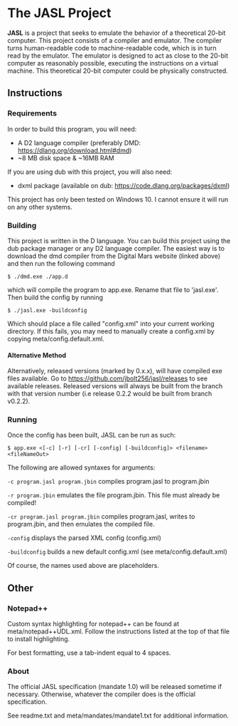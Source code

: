 # The JASL Project

**JASL** is a project that seeks to emulate the behavior of a theoretical 20-bit computer. This project consists of a compiler and emulator. The compiler turns human-readable code to machine-readable 
code, which is in turn read by the emulator. The emulator is designed to act as close to the 20-bit computer as reasonably possible, executing the instructions on a
virtual machine. This theoretical 20-bit computer could be physically constructed.

## Instructions

### Requirements

In order to build this program, you will need:
- A D2 language compiler (preferably DMD: https://dlang.org/download.html#dmd)
- ~8 MB disk space & ~16MB RAM

If you are using dub with this project, you will also need:
- dxml package (available on dub: https://code.dlang.org/packages/dxml)

This project has only been tested on Windows 10. I cannot ensure it will run on any other systems.

### Building
This project is written in the D language. You can build this project using the dub package manager or any D2 language compiler. The easiest way is to download the 
dmd compiler from the Digital Mars website (linked above) and then run the following command

`$ ./dmd.exe ./app.d`

which will compile the program to app.exe. Rename that file to 'jasl.exe'. Then build the config by running

`$ ./jasl.exe -buildconfig`

Which should place a file called "config.xml" into your current working directory. If this fails, you may need to manually create a config.xml
by copying meta/config.default.xml.

#### Alternative Method

Alternatively, released versions (marked by 0.x.x), will have compiled exe files available. Go to https://github.com/jbolt256/jasl/releases to see available
releases. Released versions will always be built from the branch with that version number (i.e release 0.2.2 would be built from branch v0.2.2).

### Running
Once the config has been built, JASL can be run as such:

`$ app.exe <[-c] [-r] [-cr] [-config] [-buildconfig]> <filename> <fileNameOut>`

The following are allowed syntaxes for arguments:

`-c program.jasl program.jbin` compiles program.jasl to program.jbin

`-r program.jbin` emulates the file program.jbin. This file must already be compiled!

`-cr program.jasl program.jbin` compiles program.jasl, writes to program.jbin, and then emulates the compiled file.

`-config` displays the parsed XML config (config.xml)

`-buildconfig` builds a new default config.xml (see meta/config.default.xml)

Of course, the names used above are placeholders.

## Other

### Notepad++
Custom syntax highlighting for notepad++ can be found at meta/notepad++UDL.xml. Follow the instructions listed at the top of that file
to install highlighting.

For best formatting, use a tab-indent equal to 4 spaces.

### About
The official JASL specification (mandate 1.0) will be released sometime if necessary. Otherwise, whatever the compiler does is the official specification.

See readme.txt and meta/mandates/mandate1.txt for additional information.